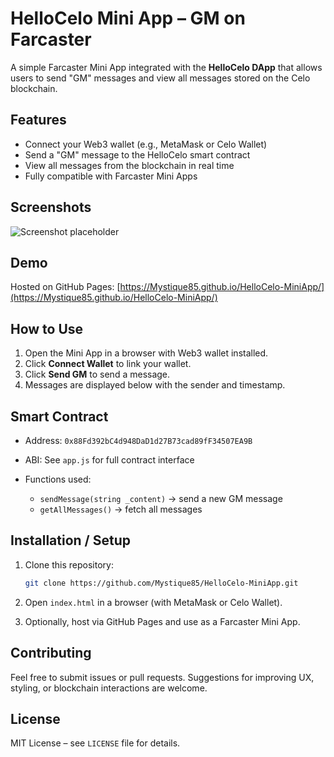# HelloCelo Mini App – GM on Farcaster

A simple Farcaster Mini App integrated with the **HelloCelo DApp** that allows users to send "GM" messages and view all messages stored on the Celo blockchain.

## Features

* Connect your Web3 wallet (e.g., MetaMask or Celo Wallet)
* Send a "GM" message to the HelloCelo smart contract
* View all messages from the blockchain in real time
* Fully compatible with Farcaster Mini Apps

## Screenshots

![Screenshot placeholder](https://via.placeholder.com/400x200.png?text=HelloCelo+Mini+App)

## Demo

Hosted on GitHub Pages: [https://Mystique85.github.io/HelloCelo-MiniApp/](https://Mystique85.github.io/HelloCelo-MiniApp/)

## How to Use

1. Open the Mini App in a browser with Web3 wallet installed.
2. Click **Connect Wallet** to link your wallet.
3. Click **Send GM** to send a message.
4. Messages are displayed below with the sender and timestamp.

## Smart Contract

* Address: `0x88Fd392bC4d948DaD1d27B73cad89fF34507EA9B`
* ABI: See `app.js` for full contract interface
* Functions used:

  * `sendMessage(string _content)` → send a new GM message
  * `getAllMessages()` → fetch all messages

## Installation / Setup

1. Clone this repository:

   ```bash
   git clone https://github.com/Mystique85/HelloCelo-MiniApp.git
   ```
2. Open `index.html` in a browser (with MetaMask or Celo Wallet).
3. Optionally, host via GitHub Pages and use as a Farcaster Mini App.

## Contributing

Feel free to submit issues or pull requests. Suggestions for improving UX, styling, or blockchain interactions are welcome.

## License

MIT License – see `LICENSE` file for details.
